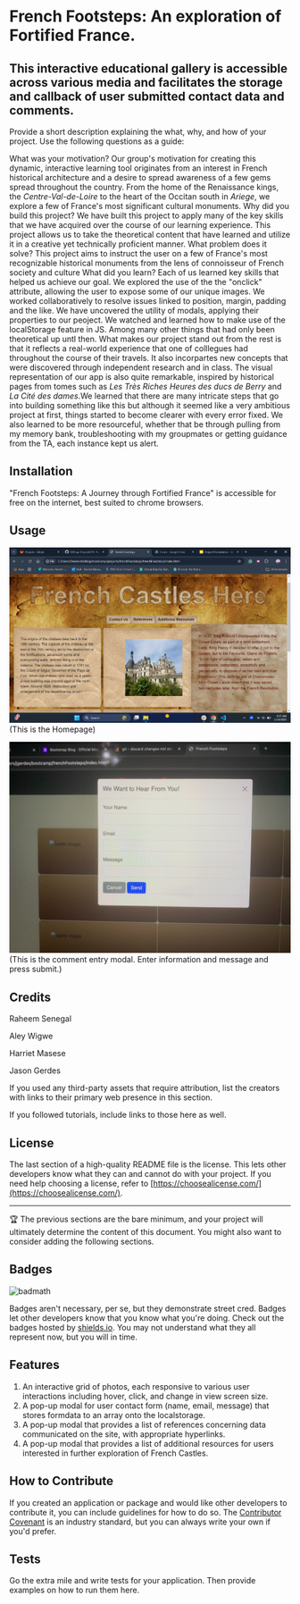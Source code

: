 
# French Footsteps: An exploration of Fortified France.

## This interactive educational gallery is accessible across various media and facilitates the storage and callback of user submitted contact data and comments.

Provide a short description explaining the what, why, and how of your project. Use the following questions as a guide:

What was your motivation?
    Our group's motivation for creating this dynamic, interactive learning tool originates from an interest in French historical architecture and a desire to spread awareness of a few gems spread throughout the country. From the home of the Renaissance kings, the _Centre-Val-de-Loire_ to the heart of the Occitan south in _Ariege_, we explore a few of France's most significant cultural monuments.
 Why did you build this project? 
    We have built this project to apply many of the key skills that we have acquired over the course of our learning experience. This project allows us to take the theoretical content that have learned and utilize it in a creative yet technically proficient manner. 
What problem does it solve?
    This project aims to instruct the user on a few of France's most recognizable historical monuments from the lens of connoisseur of French society and culture
What did you learn?
    Each of us learned key skills that helped us achieve our goal. We explored the use of the the "onclick" attribute, allowing the user to expose some of our unique images. We worked collaboratively to resolve issues linked to position, margin, padding and the like. We have uncovered the utility of modals, applying their properties to our peoject. We watched and learned how to make use of the localStorage feature in JS. Among many other things that had only been theoretical up untl then.  What makes our project stand out from the rest is that it reflects a real-world experience that one of colllegues had throughout the course of their travels. It also incorpartes new concepts that were discovered through independent research and in class. The visual representation of our app is also quite remarkable, inspired by historical pages from tomes such as _Les Très Riches Heures des ducs de Berry_ and _La Cité des dames_.We learned that there are many intricate steps that go into building something like this but although it seemed like a very ambitious project at first, things started to become clearer with every error fixed. We also learned to be more resourceful, whether that be through pulling from my memory bank, troubleshooting with my groupmates or getting guidance from the TA, each instance kept us alert. 

## Installation

"French Footsteps: A Journey through Fortified France" is accessible for free on the internet, best suited to chrome browsers. 

## Usage

![alt text](assets/images/screenshot.png)
(This is the Homepage)

![alt text](assets/images/IMG_3320.jpg)
(This is the comment entry modal. Enter information and message and press submit.)
    


## Credits

Raheem Senegal

Aley Wigwe

Harriet Masese

Jason Gerdes

If you used any third-party assets that require attribution, list the creators with links to their primary web presence in this section.

If you followed tutorials, include links to those here as well.

## License

The last section of a high-quality README file is the license. This lets other developers know what they can and cannot do with your project. If you need help choosing a license, refer to [https://choosealicense.com/](https://choosealicense.com/).

---

🏆 The previous sections are the bare minimum, and your project will ultimately determine the content of this document. You might also want to consider adding the following sections.

## Badges

![badmath](https://img.shields.io/github/languages/top/lernantino/badmath)

Badges aren't necessary, per se, but they demonstrate street cred. Badges let other developers know that you know what you're doing. Check out the badges hosted by [shields.io](https://shields.io/). You may not understand what they all represent now, but you will in time.

## Features

1. An interactive grid of photos, each responsive to various user interactions including hover, click, and change in view screen size.
2. A pop-up modal for user contact form (name, email, message) that stores formdata to an array onto the localstorage.
3. A pop-up modal that provides a list of references concerning data communicated on the site, with appropriate hyperlinks.
4. A pop-up modal that provides a list of additional resources for users interested in further exploration of French Castles.


## How to Contribute

If you created an application or package and would like other developers to contribute it, you can include guidelines for how to do so. The [Contributor Covenant](https://www.contributor-covenant.org/) is an industry standard, but you can always write your own if you'd prefer.

## Tests

Go the extra mile and write tests for your application. Then provide examples on how to run them here.

